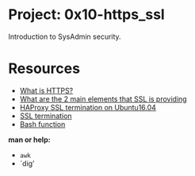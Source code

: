 # __Project: 0x10-https_ssl__

Introduction to SysAdmin security.

# __Resources__

- [What is HTTPS?](https://www.sectigo.com/resource-library/http-vs-https?utm_source=redirect&utm_medium=tier2&utm_campaign=instantssl)
- [What are the 2 main elements that SSL is providing](https://www.sslshopper.com/why-ssl-the-purpose-of-using-ssl-certificates.html)
- [HAProxy SSL termination on Ubuntu16.04](https://docs.ionos.com/cloud)
- [SSL termination](https://en.wikipedia.org/wiki/TLS_termination_proxy)
- [Bash function](https://tldp.org/LDP/abs/html/complexfunct.html)

__man or help:__

- `awk`
- `dig'
